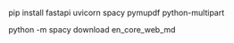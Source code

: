 
pip install fastapi uvicorn spacy pymupdf python-multipart

python -m spacy download en_core_web_md